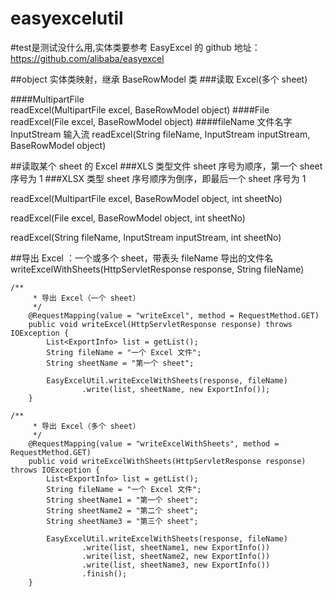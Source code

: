 # easyexcelutil
#test是测试没什么用,实体类要参考
EasyExcel 的 github 地址： 
https://github.com/alibaba/easyexcel


##object 实体类映射，继承 BaseRowModel 类
###读取 Excel(多个 sheet)

####MultipartFile  
readExcel(MultipartFile excel, BaseRowModel object)
####File
readExcel(File excel, BaseRowModel object)
####fileName 文件名字 InputStream 输入流
readExcel(String fileName, InputStream inputStream, BaseRowModel object)

##读取某个 sheet 的 Excel
###XLS 类型文件 sheet 序号为顺序，第一个 sheet 序号为 1
###XLSX 类型 sheet 序号顺序为倒序，即最后一个 sheet 序号为 1

readExcel(MultipartFile excel, BaseRowModel object, int sheetNo)

readExcel(File excel, BaseRowModel object, int sheetNo)

readExcel(String fileName, InputStream inputStream, int sheetNo)


##导出 Excel ：一个或多个 sheet，带表头
fileName  导出的文件名
writeExcelWithSheets(HttpServletResponse response, String fileName)

````
/**
     * 导出 Excel（一个 sheet）
     */
    @RequestMapping(value = "writeExcel", method = RequestMethod.GET)
    public void writeExcel(HttpServletResponse response) throws IOException {
        List<ExportInfo> list = getList();
        String fileName = "一个 Excel 文件";
        String sheetName = "第一个 sheet";

        EasyExcelUtil.writeExcelWithSheets(response, fileName)
                .write(list, sheetName, new ExportInfo());
    }

````

````
/**
     * 导出 Excel（多个 sheet）
     */
    @RequestMapping(value = "writeExcelWithSheets", method = RequestMethod.GET)
    public void writeExcelWithSheets(HttpServletResponse response) throws IOException {
        List<ExportInfo> list = getList();
        String fileName = "一个 Excel 文件";
        String sheetName1 = "第一个 sheet";
        String sheetName2 = "第二个 sheet";
        String sheetName3 = "第三个 sheet";

        EasyExcelUtil.writeExcelWithSheets(response, fileName)
                .write(list, sheetName1, new ExportInfo())
                .write(list, sheetName2, new ExportInfo())
                .write(list, sheetName3, new ExportInfo())
                .finish();
    }
````


